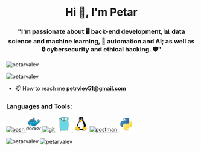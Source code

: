 <h1 align="center">Hi 👋, I'm Petar</h1>
<h3 align="center">"I'm passionate about 🖥️ back-end development, 📊 data science and machine learning, 🤖 automation and AI; as well as 🔒 cybersecurity and ethical hacking. 🛡️"</h3>

<p align="left"> <img src="https://komarev.com/ghpvc/?username=petarvalev&label=Profile%20views&color=0e75b6&style=flat" alt="petarvalev" /> </p>

<p align="left"> <a href="https://github.com/ryo-ma/github-profile-trophy"><img src="https://github-profile-trophy.vercel.app/?username=petarvalev" alt="petarvalev" /></a> </p>

- 📫 How to reach me **petrvlev51@gmail.com**


<h3 align="left">Languages and Tools:</h3>
<p align="left"> <a href="https://www.gnu.org/software/bash/" target="_blank" rel="noreferrer"> <img src="https://www.vectorlogo.zone/logos/gnu_bash/gnu_bash-icon.svg" alt="bash" width="40" height="40"/> </a> <a href="https://www.docker.com/" target="_blank" rel="noreferrer"> <img src="https://raw.githubusercontent.com/devicons/devicon/master/icons/docker/docker-original-wordmark.svg" alt="docker" width="40" height="40"/> </a> <a href="https://git-scm.com/" target="_blank" rel="noreferrer"> <img src="https://www.vectorlogo.zone/logos/git-scm/git-scm-icon.svg" alt="git" width="40" height="40"/> </a> <a href="https://golang.org" target="_blank" rel="noreferrer"> <img src="https://raw.githubusercontent.com/devicons/devicon/master/icons/go/go-original.svg" alt="go" width="40" height="40"/> </a> <a href="https://www.linux.org/" target="_blank" rel="noreferrer"> <img src="https://raw.githubusercontent.com/devicons/devicon/master/icons/linux/linux-original.svg" alt="linux" width="40" height="40"/> </a> <a href="https://postman.com" target="_blank" rel="noreferrer"> <img src="https://www.vectorlogo.zone/logos/getpostman/getpostman-icon.svg" alt="postman" width="40" height="40"/> </a> <a href="https://www.python.org" target="_blank" rel="noreferrer"> <img src="https://raw.githubusercontent.com/devicons/devicon/master/icons/python/python-original.svg" alt="python" width="40" height="40"/> </a> </p>

<p><img align="left" src="https://github-readme-stats.vercel.app/api/top-langs?username=petarvalev&show_icons=true&locale=en&layout=compact" alt="petarvalev" /></p>

<p>&nbsp;<img align="center" src="https://github-readme-stats.vercel.app/api?username=petarvalev&show_icons=true&locale=en" alt="petarvalev" /></p>
